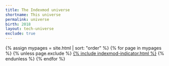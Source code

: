 ```yaml
---
title: The Indexmod universe
shortname: This universe
permalink: universe
birth: 2018
layout: tech-universe
exclude: true
---
```


<wrap>
{% assign mypages = site.html | sort: "order" %} {% for page in mypages %}
{% unless page.exclude %}
<a href="{{ page.permalink | absolute_url }}">{% include indexmod-indicator.html %}</a>
{% endunless %}
{% endfor %}
</wrap>
